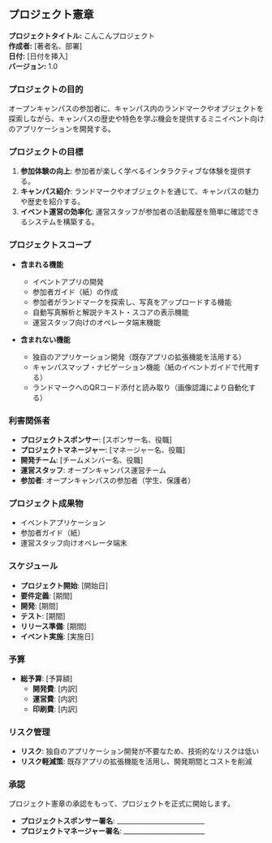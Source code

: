 ## プロジェクト憲章

**プロジェクトタイトル:** こんこんプロジェクト  
**作成者:** [著者名、部署]  
**日付:** [日付を挿入]  
**バージョン:** 1.0  

### プロジェクトの目的

オープンキャンパスの参加者に、キャンパス内のランドマークやオブジェクトを探索しながら、キャンパスの歴史や特色を学ぶ機会を提供するミニイベント向けのアプリケーションを開発する。

### プロジェクトの目標

1. **参加体験の向上**: 参加者が楽しく学べるインタラクティブな体験を提供する。
2. **キャンパス紹介**: ランドマークやオブジェクトを通じて、キャンパスの魅力や歴史を紹介する。
3. **イベント運営の効率化**: 運営スタッフが参加者の活動履歴を簡単に確認できるシステムを構築する。

### プロジェクトスコープ

- **含まれる機能**
  - イベントアプリの開発
  - 参加者ガイド（紙）の作成
  - 参加者がランドマークを探索し、写真をアップロードする機能
  - 自動写真解析と解説テキスト・スコアの表示機能
  - 運営スタッフ向けのオペレータ端末機能

- **含まれない機能**
  - 独自のアプリケーション開発（既存アプリの拡張機能を活用する）
  - キャンパスマップ・ナビゲーション機能（紙のイベントガイドで代用する）
  - ランドマークへのQRコード添付と読み取り（画像認識により自動化する）

### 利害関係者

- **プロジェクトスポンサー**: [スポンサー名、役職]
- **プロジェクトマネージャー**: [マネージャー名、役職]
- **開発チーム**: [チームメンバー名、役職]
- **運営スタッフ**: オープンキャンパス運営チーム
- **参加者**: オープンキャンパスの参加者（学生、保護者）

### プロジェクト成果物

- イベントアプリケーション
- 参加者ガイド（紙）
- 運営スタッフ向けオペレータ端末

### スケジュール

- **プロジェクト開始**: [開始日]
- **要件定義**: [期間]
- **開発**: [期間]
- **テスト**: [期間]
- **リリース準備**: [期間]
- **イベント実施**: [実施日]

### 予算

- **総予算**: [予算額]
  - **開発費**: [内訳]
  - **運営費**: [内訳]
  - **印刷費**: [内訳]

### リスク管理

- **リスク**: 独自のアプリケーション開発が不要なため、技術的なリスクは低い
- **リスク軽減策**: 既存アプリの拡張機能を活用し、開発期間とコストを削減

### 承認

プロジェクト憲章の承認をもって、プロジェクトを正式に開始します。

- **プロジェクトスポンサー署名**: ___________________________
- **プロジェクトマネージャー署名**: _________________________
